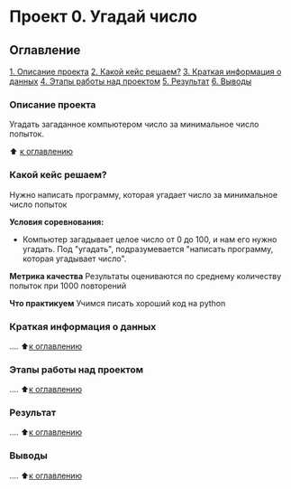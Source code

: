 # Проект 0. Угадай число

## Оглавление
[1. Описание проекта]()
[2. Какой кейс решаем?]()
[3. Краткая информация о данных]()
[4. Этапы работы над проектом]()
[5. Результат]()
[6. Выводы]()

### Описание проекта
Угадать загаданное компьютером число за минимальное число попыток.

:arrow_up: [к оглавлению]()


### Какой кейс решаем?
Нужно написать программу, которая угадает число за минимальное число попыток

**Условия соревнования:**
- Компьютер загадывает целое число от 0 до 100, и нам его нужно угадать. Под "угадать", подразумевается "написать 
программу, которая угадывает число".

**Метрика качества**
Результаты оцениваются по среднему количеству попыток при 1000 повторений

**Что практикуем**
Учимся писать хороший код на python


### Краткая информация о данных
....
:arrow_up:[к оглавлению]()

### Этапы работы над проектом
....
:arrow_up:[к оглавлению]()

### Результат
....
:arrow_up:[к оглавлению]()

### Выводы
....
:arrow_up:[к оглавлению]()
